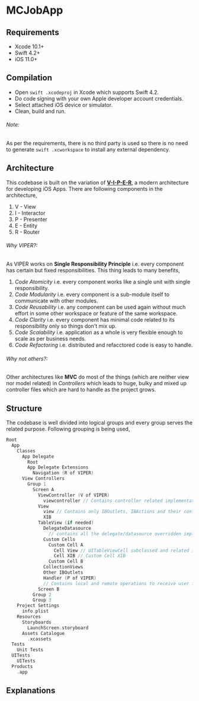 # MCJobApp

## Requirements
- Xcode 10.1+
- Swift 4.2+
- iOS 11.0+

## Compilation
- Open ```swift .xcodeproj``` in Xcode which supports Swift 4.2.
- Do code signing with your own Apple developer account credentials.
- Select attached iOS device or simulator.
- Clean, build and run.

###### Note:
As per the requirements, there is no third party is used so there is no need to generate ```swift .xcworkspace``` to install any external dependency.

## Architecture

This codebase is built on the variation of [**V-I-P-E-R**](https://www.objc.io/issues/13-architecture/viper/), a modern architecture for developing iOS Apps. There are following components in the architecture,
1. V - View
2. I - Interactor
3. P - Presenter
4. E - Entity
5. R - Router

###### Why VIPER?:

As VIPER works on **Single Responsibility Principle** i.e. every component has certain but fixed responsibilities. This thing leads to many benefits,

1. _Code Atomicity_ i.e. every component works like a single unit with single responsibility.
2. _Code Modularity_ i.e. every component is a sub-module itself to communicate with other modules.
3. _Code Reusability_ i.e. any component can be used again without much effort in some other workspace or feature of the same workspace.
4. _Code Clarity_ i.e. every component has minimal code related to its responsibility only so things don't mix up.
5. _Code Scalability_ i.e. application as a whole is very flexible enough to scale as per business needs.
6. _Code Refactoring_ i.e. distributed and refacctored code is easy to handle.

###### Why not others?:
Other architectures like **MVC** do most of the things (which are neither view nor model related) in _Controllers_ which leads to huge, bulky and mixed up controller files which are hard to handle as the project grows.

## Structure

The codebase is well divided into logical groups and every group serves the related purpose. Following grouping is being used,

```swift
Root
  App
    Classes
      App Delegate
        Root
        App Delegate Extensions
          Navigation (R of VIPER)
      View Controllers
        Group 1
          Screen A
            ViewController (V of VIPER)
              viewcontroller // Contains controller related implementations i.e. View lifecycle, objects configuratons, callbacks, initiate network request to Presenter, validations, data integrations
            View
              view // Contains only IBOutlets, IBActions and their configuratons
              XIB
            TableView (if needed)
              DelegateDatasource
                // contains all the delegate/datasource overridden implementations
              Custom Cells
                Custom Cell A
                  Cell View // UITableViewCell subclassed and related implementations (IBOutlets, IBActions, View configurations etc)
                  Cell XIB // Custom Cell XIB
                Custom Cell B
              CollectionViews
              Other IBOutlets
              Handler (P of VIPER)
              // Contains local and remote operations to receive user input, pass on to the Interactor, receives the response and pass back to the View
            Screen B
          Group 2
          Group 3
    Project Settings
      info.plist
    Resources
      Storyboards
        LaunchScreen.storyboard
      Assets Catalogue
        .xcassets
  Tests
    Unit Tests
  UITests
    UITests
  Products
    .app


```




## Explanations
